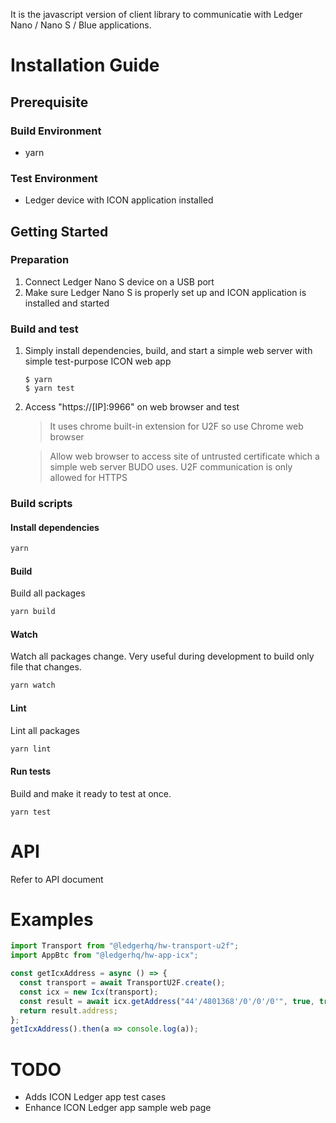 It is the javascript version of client library to communicatie with Ledger Nano /
Nano S / Blue applications.

# Installation Guide

## Prerequisite

### Build Environment
* yarn

### Test Environment
* Ledger device with ICON application installed

## Getting Started

### Preparation
1. Connect Ledger Nano S device on a USB port
1. Make sure Ledger Nano S is properly set up and ICON application is installed 
and started

### Build and test
1. Simply install dependencies, build, and start a simple web server with simple
test-purpose ICON web app
    ```
    $ yarn
    $ yarn test
    ```

1. Access "https://[IP]:9966" on web browser and test

    > It uses chrome built-in extension for U2F so use Chrome web browser

    > Allow web browser to access site of untrusted certificate 
which a simple web server BUDO uses. U2F communication is only allowed for HTTPS

### Build scripts

#### Install dependencies
```bash
yarn
```

#### Build
Build all packages
```bash
yarn build
```

#### Watch
Watch all packages change. Very useful during development to build only file that changes.
```bash
yarn watch
```

#### Lint
Lint all packages
```bash
yarn lint
```

#### Run tests
Build and make it ready to test at once.
```
yarn test
```

# API 
Refer to API document

# Examples
```js
import Transport from "@ledgerhq/hw-transport-u2f";
import AppBtc from "@ledgerhq/hw-app-icx";

const getIcxAddress = async () => {
  const transport = await TransportU2F.create();
  const icx = new Icx(transport);
  const result = await icx.getAddress("44'/4801368'/0'/0'/0'", true, true);
  return result.address;
};
getIcxAddress().then(a => console.log(a));
```

# TODO

* Adds ICON Ledger app test cases
* Enhance ICON Ledger app sample web page
